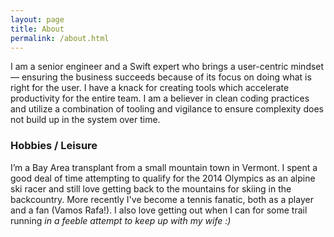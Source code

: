 ```yaml
---
layout: page
title: About
permalink: /about.html
---
```


I am a senior engineer and a Swift expert who brings a user-centric mindset — ensuring the business succeeds because of its focus on doing what is right for the user. I have a knack for creating tools which accelerate productivity for the entire team. I am a believer in clean coding practices and utilize a combination of tooling and vigilance to ensure complexity does not build up in the system over time.

### Hobbies / Leisure
I’m a Bay Area transplant from a small mountain town in Vermont. I spent a good deal of time attempting to qualify for the 2014 Olympics as an alpine ski racer and still love getting back to the mountains for skiing in the backcountry. More recently I've become a tennis fanatic, both as a player and a fan (Vamos Rafa!). I also love getting out when I can for some trail running _in a feeble attempt to keep up with my wife :)_
